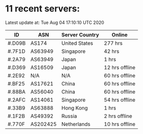 # 11 recent servers:

Latest update at: Tue Aug 04 17:10:10 UTC 2020

| ID | ASN | Server Country | Online |
| -- | --- | -------------- | ------ |
| #.D09B | AS174 | United States | 277 hrs |
| #.7F1D | AS63949 | Singapore | 42 hrs |
| #.2A79 | AS63949 | Japan | 1 hrs |
| #.D369 | AS16509 | Japan | 12 hrs offline |
| #.2E92 | N/A | N/A | 60 hrs offline |
| #.BF25 | AS17621 | China | 60 hrs offline |
| #.88BA | AS56040 | China | 60 hrs offline |
| #.2AFC | AS14061 | Singapore | 54 hrs offline |
| #.33B9 | AS63888 | Hong Kong | 1 hrs |
| #.1F2B | AS49392 | Russia | 2 hrs offline |
| #.770F | AS202425 | Netherlands | 10 hrs offline |

